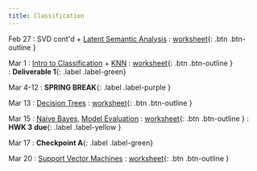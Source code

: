 ```yaml
---
title: Classification
---
```


Feb 27 
: SVD cont'd + [Latent Semantic Analysis](https://github.com/gallettilance/CS506-Spring2023/raw/main/slides/09_Latent_Semantic_Analysis.pdf) 
  : [worksheet](https://github.com/gallettilance/CS506-Spring2023/blob/main/worksheets/worksheet_09.ipynb){: .btn .btn-outline } 

Mar 1 
: [Intro to Classification](https://github.com/gallettilance/CS506-Spring2023/raw/main/slides/10_Classification_KNN.pdf) + [KNN](https://github.com/gallettilance/CS506-Spring2023/raw/main/slides/10_Classification_KNN.pdf) 
  : [worksheet](https://github.com/gallettilance/CS506-Spring2023/blob/main/worksheets/worksheet_10.ipynb){: .btn .btn-outline }  
    : **Deliverable 1**{: .label .label-green} 

Mar 4-12 
: **SPRING BREAK**{: .label .label-purple }

Mar 13 
: [Decision Trees](https://github.com/gallettilance/CS506-Spring2023/raw/main/slides/11_Decision_Trees.pdf) 
  : [worksheet](https://github.com/gallettilance/CS506-Spring2023/blob/main/worksheets/worksheet_11.ipynb){: .btn .btn-outline } 

Mar 15 
: [Naive Bayes](https://github.com/gallettilance/CS506-Spring2023/raw/main/slides/12_Naive_Bayes.pdf), [Model Evaluation](https://github.com/gallettilance/CS506-Spring2023/raw/main/slides/12_Model_Evaluation_and_Ensemble_Methods.pdf) 
  : [worksheet](https://github.com/gallettilance/CS506-Spring2023/blob/main/worksheets/worksheet_12.ipynb){: .btn .btn-outline } 
    : **HWK 3 due**{: .label .label-yellow } 

Mar 17
: **Checkpoint A**{: .label .label-green}

Mar 20 
: [Support Vector Machines](https://github.com/gallettilance/CS506-Spring2023/raw/main/slides/13_Support_Vector_Machines.pdf) 
  : [worksheet](https://github.com/gallettilance/CS506-Spring2023/blob/main/worksheets/worksheet_13.ipynb){: .btn .btn-outline }  

